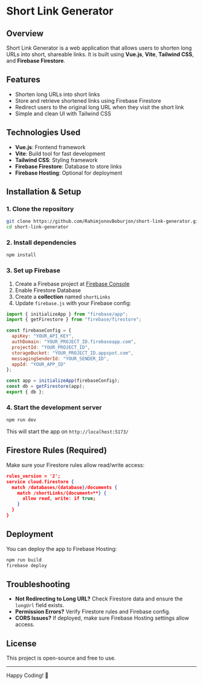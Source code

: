 # Short Link Generator

## Overview
Short Link Generator is a web application that allows users to shorten long URLs into short, shareable links. It is built using **Vue.js**, **Vite**, **Tailwind CSS**, and **Firebase Firestore**.

## Features
- Shorten long URLs into short links
- Store and retrieve shortened links using Firebase Firestore
- Redirect users to the original long URL when they visit the short link
- Simple and clean UI with Tailwind CSS

## Technologies Used
- **Vue.js**: Frontend framework
- **Vite**: Build tool for fast development
- **Tailwind CSS**: Styling framework
- **Firebase Firestore**: Database to store links
- **Firebase Hosting**: Optional for deployment

## Installation & Setup
### 1. Clone the repository
```bash
git clone https://github.com/RahimjonovBoburjon/short-link-generator.git
cd short-link-generator
```

### 2. Install dependencies
```bash
npm install
```

### 3. Set up Firebase
1. Create a Firebase project at [Firebase Console](https://console.firebase.google.com/)
2. Enable Firestore Database
3. Create a **collection** named `shortLinks`
4. Update `firebase.js` with your Firebase config:

```js
import { initializeApp } from "firebase/app";
import { getFirestore } from "firebase/firestore";

const firebaseConfig = {
  apiKey: "YOUR_API_KEY",
  authDomain: "YOUR_PROJECT_ID.firebaseapp.com",
  projectId: "YOUR_PROJECT_ID",
  storageBucket: "YOUR_PROJECT_ID.appspot.com",
  messagingSenderId: "YOUR_SENDER_ID",
  appId: "YOUR_APP_ID"
};

const app = initializeApp(firebaseConfig);
const db = getFirestore(app);
export { db };
```

### 4. Start the development server
```bash
npm run dev
```
This will start the app on `http://localhost:5173/`

## Firestore Rules (Required)
Make sure your Firestore rules allow read/write access:
```json
rules_version = '2';
service cloud.firestore {
  match /databases/{database}/documents {
    match /shortLinks/{document=**} {
      allow read, write: if true;
    }
  }
}
```

## Deployment
You can deploy the app to Firebase Hosting:
```bash
npm run build
firebase deploy
```

## Troubleshooting
- **Not Redirecting to Long URL?** Check Firestore data and ensure the `longUrl` field exists.
- **Permission Errors?** Verify Firestore rules and Firebase config.
- **CORS Issues?** If deployed, make sure Firebase Hosting settings allow access.

## License
This project is open-source and free to use.

---

Happy Coding! 🚀

